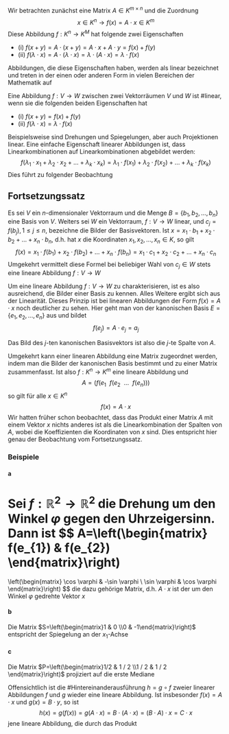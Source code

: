Wir betrachten zunächst eine Matrix $A\in K^{m\times n}$ und die Zuordnung
$$
x\in K^{n}\rightarrow f(x)=A\cdot x\in K^{m}
$$
Diese Abbildung $f:K^{n}\rightarrow K^{M}$ hat folgende zwei Eigenschaften

- (i) $f(x+y)=A\cdot(x+y)=A\cdot x+A\cdot y=f(x)+f(y)$
- (ii) $f(\lambda \cdot x)=A\cdot(\lambda \cdot x)=\lambda \cdot(A\cdot x)=\lambda \cdot f(x)$

Abbildungen, die diese Eigenschaften haben, werden als linear bezeichnet und treten in der einen oder anderen Form in vielen Bereichen der Mathematik auf

Eine Abbildung $f:V\rightarrow W$ zwischen zwei Vektorräumen $V$ und $W$ ist #linear, wenn sie die folgenden beiden Eigenschaften hat

- (i) $f(x+y)=f(x)+f(y)$
- (ii) $f(\lambda \cdot x)=\lambda \cdot f(x)$

Beispielsweise sind Drehungen und Spiegelungen, aber auch Projektionen linear. Eine einfache Eigenschaft linearer Abbildungen ist, dass Linearkombinationen auf Linearkombinationen abgebildet werden:
$$
f(\lambda_{1}\cdot x_{1}+\lambda_{2}\cdot x_{2}+\dots+\lambda_{k}\cdot x_{k})=\lambda_{1}\cdot f(x_{1})+\lambda_{2}\cdot f(x_{2})+\dots+\lambda_{k}\cdot f(x_{k})
$$
Dies führt zu folgender Beobachtung

## Fortsetzungssatz
Es sei $V$ ein $n$-dimensionaler Vektorraum und die Menge $B=\{ b_{1},b_{2},\dots,b_{n} \}$ eine Basis von $V$. Weiters sei $W$ ein Vektorraum, $f:V\rightarrow W$ linear, und $c_{j}=f(b_{j}), 1\leq j\leq n$, bezeichne die Bilder der Basisvektoren.
Ist $x=x_{1}\cdot b_{1}+x_{2}\cdot b_{2}+\dots+x_{n}\cdot b_{n}$, d.h. hat $x$ die Koordinaten $x_{1},x_{2},\dots,x_{n}\in K$, so gilt
$$
f(x)=x_{1}\cdot f(b_{1})+x_{2}\cdot f(b_{2})+\dots+x_{n}\cdot f(b_{n})=x_{1}\cdot c_{1}+x_{2}\cdot c_{2}+\dots+x_{n}\cdot c_{n}
$$
Umgekehrt vermittelt diese Formel bei beliebiger Wahl von $c_{j}\in W$ stets eine lineare Abbildung $f:V\rightarrow W$

Um eine lineare Abbildung $f:V\rightarrow W$ zu charakterisieren, ist es also ausreichend, die Bilder einer Basis zu kennen. Alles Weitere ergibt sich aus der Linearität. 
Dieses Prinzip ist bei linearen Abbildungen der Form $f(x)=A\cdot x$ noch deutlicher zu sehen. Hier geht man von der kanonischen Basis $E=\{ e_{1},e_{2},\dots,e_{n} \}$ aus und bildet $$f(e_{j})=A\cdot e_{j}=a_{j}$$

Das Bild des $j$-ten kanonischen Basisvektors ist also die $j$-te Spalte von $A$.

Umgekehrt kann einer linearen Abbildung eine Matrix zugeordnet werden, indem man die Bilder der kanonischen Basis bestimmt und zu einer Matrix zusammenfasst. Ist also $f:K^{n}\rightarrow K^{m}$ eine lineare Abbildung und 
$$
A=\left(f(e_{1}~~f(e_{2}~~\dots~~f(e_{n}))\right)
$$
so gilt für alle $x\in K^{n}$
$$
f(x)=A\cdot x
$$
Wir hatten früher schon beobachtet, dass das Produkt einer Matrix $A$ mit einem Vektor $x$ nichts anderes ist als die Linearkombination der Spalten von $A$, wobei die Koeffizienten die Koordinaten von $x$ sind. Dies entspricht hier genau der Beobachtung vom Fortsetzungssatz.

### Beispiele
#### a
Sei $f:\mathbb{R}^{2}\rightarrow \mathbb{R}^{2}$ die Drehung um den Winkel $\varphi$ gegen den Uhrzeigersinn. Dann ist
$$
A=\left(\begin{matrix}
f(e_{1}) & f(e_{2})
\end{matrix}\right)
=
\left(\begin{matrix}
\cos \varphi & -\sin \varphi \\
\sin \varphi  & \cos \varphi
\end{matrix}\right)
$$
die dazu gehörige Matrix, d.h. $A\cdot x$ ist der um den Winkel $\varphi$ gedrehte Vektor $x$

#### b 
Die Matrix $S=\left(\begin{matrix}1 & 0  \\0 & -1\end{matrix}\right)$ entspricht der Spiegelung an der $x_{1}$-Achse
#### c
Die Matrix $P=\left(\begin{matrix}1/2 & 1 / 2 \\1 / 2 & 1 / 2 \end{matrix}\right)$ projiziert auf die erste Mediane

Offensichtlich ist die #Hintereinanderausführung $h=g \circ f$ zweier linearer Abbildungen $f$ und $g$ wieder eine lineare Abbildung. Ist insbesonder $f(x)=A\cdot x$ und $g(x)=B\cdot y$, so ist
$$
h(x)=g(f(x))=g(A\cdot x)=B\cdot (A\cdot x)=(B\cdot A)\cdot x=C\cdot x
$$
jene lineare Abbildung, die durch das Produkt 